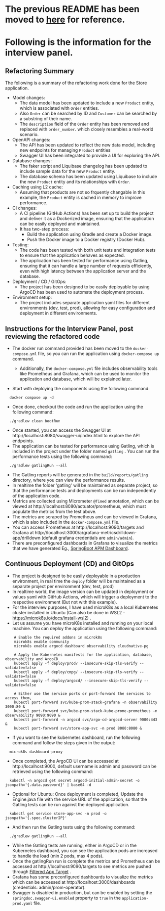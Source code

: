 # The previous README has been moved to [here](README-OLD.md) for reference.
# **Following is the information for the interview panel**.
## Refactoring Summary

The following is a summary of the refactoring work done for the Store application.
- Model changes:
  - The data model has been updated to include a new `Product` entity, which is associated with `Order` entities. 
  - Also `Order` can be searched by ID and `Customer` can be searched by a substring of their name.
  - The `description` field of the `Order` entity has been removed and replaced with `order_number`. which closely resembles a real-world scenario.
- OpenAPI changes:
  - The API has been updated to reflect the new data model, including new endpoints for managing `Product` entities
  - Swagger UI has been integrated to provide a UI for exploring the API.
- Database changes:
  - The faker script and Liquibase changelog has been updated to include sample data for the new `Product` entity.
  - The database schema has been updated using Liquibase to include the new `Product` entity and its relationships with `Order`.
- Caching using L2 cache:
  - Assuming that products are not so frquently changable in this example, the `Product` entity is cached in memory to improve performance.
- CI changes:
  - A CI pipeline (GitHub Actions) has been set up to build the project and deliver it as a Dockerized image, ensuring that the application can be easily deployed and maintained.
  - It has two-step process:
    - Build the application using Gradle and create a Docker image.
    - Push the Docker image to a Docker registry (Docker Hub).
- Testing:
  - The code has been tested with both unit tests and integration tests to ensure that the application behaves as expected.
  - The application has been tested for performance using Gatling, ensuring that it can handle a large number of requests efficiently, even with high latency between the application server and the database.
- Deployment / CD / GitOps:
  - The project has been designed to be easily deployable by using ArgoCD has been used to automate the deployment process.
- Environment setup:
  - The project includes separate application yaml files for different environments (dev, test, prod), allowing for easy configuration and deployment in different environments.

## Instructions for the Interview Panel, post reviewing the refactored code
- The docker run command provided has been moved to the `docker-compose.yml` file, so you can run the application using `docker-compose up` command. 
  - Additionally, the `docker-compose.yml` file includes observability tools like Prometheus and Grafana, which can be used to monitor the application and database, which will be explained later.
  
- Start with deploying the components using the following command:
```shell 
  docker compose up -d
```
- Once done, checkout the code and run the application using the following command:
```shell
  ./gradlew clean bootRun
```
- Once started, you can access the Swagger UI at http://localhost:8080/swagger-ui/index.html to explore the API endpoints.
- The application can be tested for performance using Gatling, which is included in the project under the folder named `gatling` . You can run the performance tests using the following command:
```shell
  ./gradlew gatlingRun --all
```
- The Gatling reports will be generated in the `build/reports/gatling` directory, where you can view the performance results.
- In realtime the folder 'gatling' will be maintained as separate project, so that the performance tests and deployments can be run independently of the application code.
- Metrics are collected using Micrometer `@Timed` annotation, which can be viewed at http://localhost:8080/actuator/prometheus, which must populate the metrics from the test above.
- The metrics are scraped by Prometheus and can be viewed in Grafana, which is also included in the `docker-compose.yml` file.
- You can access Prometheus at http://localhost:9090/targets and Grafana at http://localhost:3000/a/grafana-metricsdrilldown-app/drilldown (default grafana credentials are `admin/admin`).
- There are preconfigured dashboards in Grafana to visualize the metrics that we have generated Eg., [SpringBoot APM Dashboard](https://grafana.com/grafana/dashboards/12900-springboot-apm-dashboard/).

## Continuous Deployment (CD) and GitOps
- The project is designed to be easily deployable in a production environment, in real time the `deploy` folder will be maintained as a separate project per environment (dev, test, prod) 
- In realtime world, the image version can be updated in deployment or values yaml with GitHub Actions, which will trigger a deployment to the respective environment (But not with this example).
- For the interview purposes, I have used microK8s as a local Kubernetes cluster installed in Ubuntu (Can also be done in WSL2 - https://microk8s.io/docs/install-wsl2) . 
- Let us assume you have microK8s installed and running on your local machine. You can deploy the application using the following command:
```shell
    # Enable the required addons in microk8s
    microk8s enable community
    microk8s enable argocd dashboard observability cloudnative-pg
      
    # Apply the Kubernetes manifests for the application, database, observability and ArgoCD
    kubectl apply -f deploy/prod/ --insecure-skip-tls-verify --validate=false
    kubectl apply -f deploy/cnpg/ --insecure-skip-tls-verify --validate=false
    kubectl apply -f deploy/argocd/ --insecure-skip-tls-verify --validate=false
      
    # Either use the service ports or port-forward the services to access them, 
    kubectl port-forward svc/kube-prom-stack-grafana -n observability 3000:80 &
    kubectl port-forward svc/kube-prom-stack-kube-prome-prometheus -n observability 9090:9090 &
    kubectl port-forward -n argocd svc/argo-cd-argocd-server 9000:443 &
    kubectl port-forward svc/store-app-svc -n prod 8080:8080 &    
```
- If you want to see the kubernetes dashboard, run the following command and follow the steps given in the output:
```shell
  microk8s dashboard-proxy
```
- Once completed, the ArgoCD UI can be accessed at http://localhost:9000, default username is admin and password can be retrieved using the following command:
```shell
  kubectl -n argocd get secret argocd-initial-admin-secret -o jsonpath='{.data.password}' | base64 -d
```
- Optional for Ubuntu: Once deployment is completed, Update the Engine.java file with the service URL of the application, so that the Gatling tests can be run against the deployed application.
```shell
  kubectl get service store-app-svc -n prod -o jsonpath='{.spec.clusterIP}'
```
- And then run the Gatling tests using the following command:
```shell
  ./gradlew gatlingRun --all
```
- While the Gatling tests are running, either in ArgoCD or in the Kubernetes dashboard, you can see the application pods are increased to handle the load (min 2 pods, max 4 pods).
- Once the gatlingRun run is complete the metrics and Prometheus can be accessed at http://localhost:9090/targets to see metrics are pushed through [Filtered App Target](http://localhost:9090/targets?search=&scrapePool=serviceMonitor%2Fprod%2Fstore-app-monitor%2F0) .
- Grafana has some preconfigured dashboards to visualize the metrics which can be accessed at http://localhost:3000/dashboards (credentials: admin/prom-operator).
- Swagger is disabled in production, but can be enabled by setting the `springdoc.swagger-ui.enabled` property to `true` in the `application-prod.yaml` file.
